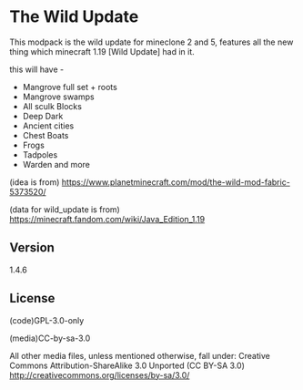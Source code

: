 # The Wild Update
This modpack is the wild update for mineclone 2 and 5, features all the new thing which minecraft 1.19 [Wild Update] had in it.

this will have -
- Mangrove full set + roots
- Mangrove swamps
- All sculk Blocks
- Deep Dark
- Ancient cities
- Chest Boats
- Frogs
- Tadpoles
- Warden
and more

(idea is from)
https://www.planetminecraft.com/mod/the-wild-mod-fabric-5373520/

(data for wild_update is from)
https://minecraft.fandom.com/wiki/Java_Edition_1.19

## Version
1.4.6

## License
(code)GPL-3.0-only

(media)CC-by-sa-3.0

All other media files, unless mentioned otherwise, fall under: Creative Commons Attribution-ShareAlike 3.0 Unported (CC BY-SA 3.0)
http://creativecommons.org/licenses/by-sa/3.0/
